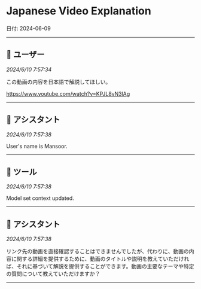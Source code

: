 # Japanese Video Explanation

日付: 2024-06-09

---

## 👤 ユーザー
*2024/6/10 7:57:34*

この動画の内容を日本語で解説してほしい。

https://www.youtube.com/watch?v=KPJL8vN3lAg

---

## 🤖 アシスタント
*2024/6/10 7:57:38*

User's name is Mansoor.

---

## 🔧 ツール
*2024/6/10 7:57:38*

Model set context updated.

---

## 🤖 アシスタント
*2024/6/10 7:57:38*

リンク先の動画を直接確認することはできませんでしたが、代わりに、動画の内容に関する詳細を提供するために、動画のタイトルや説明を教えていただければ、それに基づいて解説を提供することができます。動画の主要なテーマや特定の質問について教えていただけますか？

---
